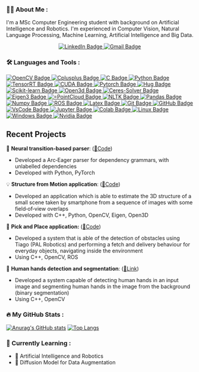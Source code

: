 ### :man_technologist: About Me :

I'm a MSc Computer Engineering student with background on Artificial Intelligence and Robotics.
I'm experienced in Computer Vision, Natural Language Processing, Machine Learning, Artificial Intelligence and Big Data.

<div id="badges" align="center">
  <a href="www.linkedin.com/in/luca-sambin">
      <img src="https://img.shields.io/badge/LinkedIn-blue?style=for-the-badge&logo=linkedin&logoColor=white" alt="LinkedIn Badge"/>
  </a>
  <a href="mailto:luca.sambin00@gmail.com?subject=Email%20from%20GitHub%20User%20By%20Link%20Page%20Profile">
     <img src="https://img.shields.io/badge/Email-red?style=for-the-badge&logo=gmail&logoColor=white" alt="Gmail Badge"/>
  </a>
</div>
<div id="badges" align="center">
  <img src="https://komarev.com/ghpvc/?username=lucasambin&style=flat-square&color=blue" alt=""/>
</div>

### :hammer_and_wrench: Languages and Tools :

<div id="badges">
  <a href="OpenCV">
    <img src="https://img.shields.io/badge/OpenCV-red?style=for-the-badge&logo=opencv&logoColor=black" alt="OpenCV Badge"/>
  </a>
  <a href="C++">
    <img src="https://img.shields.io/badge/C++-gray?style=for-the-badge&logo=Cplusplus&logoColor=black" alt="Cplusplus Badge"/>
  </a>
  <a href="C">
    <img src="https://img.shields.io/badge/C-blue?style=for-the-badge&logo=C&logoColor=white" alt="C Badge"/>
  </a>
  <a href="Python">
    <img src="https://img.shields.io/badge/Python-green?style=for-the-badge&logo=Python&logoColor=white" alt="Python Badge"/>
  </a>
 <a href="TensorRT">
    <img src="https://img.shields.io/badge/TensorRT-chocolate?style=for-the-badge&logo=Nvidia&logoColor=black" alt="TensorRT Badge"/>
  </a>
  <a href="CUDA">
    <img src="https://img.shields.io/badge/CUDA-aqua?style=for-the-badge&logo=Cuda&logoColor=black" alt="CUDA Badge"/>
  </a>
  <a href="Pytorch">
    <img src="https://img.shields.io/badge/Pytorch-saddlebrown?style=for-the-badge&logo=pytorch&logoColor=black" alt="Pytorch Badge"/>
  </a>
  <a href="Hug">
    <img src="https://img.shields.io/badge/HuggingFace-darkseagreen?style=for-the-badge&logo=huggingface&logoColor=black" alt="Hug Badge"/>
  </a>
  <a href="Scikit-learn">
    <img src="https://img.shields.io/badge/Scikit learn-thistle?style=for-the-badge&logo=scikitlearn&logoColor=black" alt="Scikit-learn Badge"/>
  </a>
  <a href="Open3d">
    <img src="https://img.shields.io/badge/Open3d-aliceblue?style=for-the-badge&logo=open3d&logoColor=black" alt="Open3d Badge"/>
  </a>
  <a href="Ceres-Solver">
    <img src="https://img.shields.io/badge/Ceres Solver-lightblue?style=for-the-badge&logo=ceres-solver&logoColor=black" alt="Ceres-Solver Badge"/>
  </a>
  <a href=Eigen3">
    <img src="https://img.shields.io/badge/Eigen3-aqua?style=for-the-badge&logo=eigen&logoColor=black" alt="Eigen3 Badge"/>
  </a>
  <a href=PointCloud">
    <img src="https://img.shields.io/badge/PointCloud-indingo?style=for-the-badge&logo==pointcloud&logoColor=black" alt="=PointCloud Badge"/>
  </a>
  <a href=NLTK">
    <img src="https://img.shields.io/badge/NLTK-khaki?style=for-the-badge&logo=nltk&logoColor=black" alt="NLTK Badge"/>
  </a>
  <a href="Pandas">
    <img src="https://img.shields.io/badge/Pandas-salmon?style=for-the-badge&logo=pandas&logoColor=black" alt="Pandas Badge"/>
  </a>
  <a href="Numpy">
    <img src="https://img.shields.io/badge/Numpy-seashell?style=for-the-badge&logo=numpy&logoColor=black" alt="Numpy Badge"/>
  </a>
  <a href="ROS">
    <img src="https://img.shields.io/badge/ROS-powderblue?style=for-the-badge&logo=ros&logoColor=black" alt="ROS Badge"/>
  </a>
  <a href="Latex">
    <img src="https://img.shields.io/badge/Latex-mediumvioletred?style=for-the-badge&logo=latex&logoColor=white" alt="Latex Badge"/>
  </a>
  <a href="Git">
    <img src="https://img.shields.io/badge/Git-silver?style=for-the-badge&logo=git&logoColor=black" alt="Git Badge"/>
  </a>
  <a href="GitHub">
    <img src="https://img.shields.io/badge/GitHub-peachpuff?style=for-the-badge&logo=github&logoColor=black" alt="GitHub Badge"/>
  </a>
  <a href="VsCode">
    <img src="https://img.shields.io/badge/Vs Code-firebrick?style=for-the-badge&logo=visualstudio&logoColor=white" alt="VsCode Badge"/>
  </a>
  <a href="Jupyter">
    <img src="https://img.shields.io/badge/Jupyter-palevioletred?style=for-the-badge&logo=jupyter&logoColor=white" alt="Jupyter Badge"/>
  </a>
  <a href="Colab">
    <img src="https://img.shields.io/badge/Colab-snow?style=for-the-badge&logo=colab&logoColor=white" alt="Colab Badge"/>
  </a>
  <a href="Linux">
    <img src="https://img.shields.io/badge/Linux-olive?style=for-the-badge&logo=linux&logoColor=white" alt="Linux Badge"/>
  </a>
   <a href="Windows">
    <img src="https://img.shields.io/badge/Windows-moccasin?style=for-the-badge&logo=windows&logoColor=black" alt="Windows Badge"/>
  </a>
  <a href="Nvidia">
    <img src="https://img.shields.io/badge/Nvidia Jetson-darkgoldenrod ?style=for-the-badge&logo=Nvidia&logoColor=white" alt="Nvidia Badge"/>
  </a>
</div>

## Recent Projects
 📐 **Neural transition‑based parser**: ([🔗Code](https://github.com/lucasambin/Arc_Eager_Dependency_Parsing))
  - Developed a Arc‑Eager parser for dependency grammars, with unlabelled dependencies
  - Developed with Python, PyTorch

 💡 **Structure from Motion application**: ([🔗Code](https://github.com/lucasambin/3D_Data_Processing))
  - Developed an application which is able to estimate the 3D structure of a small scene taken by smartphone from a sequence of images with some field‑of‑view overlaps
  - Developed with C++, Python, OpenCV, Eigen, Open3D

 🎤 **Pick and Place application:** ([🔗Code](https://github.com/lucasambin/Intelligent_Robotics))
  - Developed a system that is able of the detection of obstacles using Tiago (PAL Robotics) and performing a fetch and delivery behaviour for everyday objects, navigating inside the environment
  - Using C++, OpenCV, ROS

 📰 **Human hands detection and segmentation**: ([🔗Link](https://github.com/lucasambin/Computer_Vision))
  - Developed a system capable of detecting human hands in an input image and segmenting human hands in the image from the background (binary segmentation)
  - Using C++, OpenCV

### :fire: My GitHub Stats :
[![Anurag's GitHub stats](https://github-readme-stats.vercel.app/api?username=lucasambin&show_icons=true&theme=tokyonight)](https://github.com/anuraghazra/github-readme-stats) 
[![Top Langs](https://github-readme-stats.vercel.app/api/top-langs/?username=lucasambin&theme=tokyonight&layout=compact)](https://github.com/anuraghazra/github-readme-stats)

### :book: Currently Learning :

- :robot: Artificial Intelligence and Robotics
- :telescope: Diffusion Model for Data Augmentation

<!---
- 👋 Hi, I’m @lucasambin
- 👀 I’m interested in ...
- 🌱 I’m currently learning ...
- 💞️ I’m looking to collaborate on ...
- 📫 How to reach me ...

lucasambin/lucasambin is a ✨ special ✨ repository because its `README.md` (this file) appears on your GitHub profile.
You can click the Preview link to take a look at your changes.
--->
